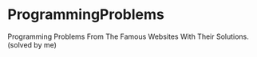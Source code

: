 # ProgrammingProblems
Programming Problems From The Famous Websites With Their Solutions. (solved by me) 
